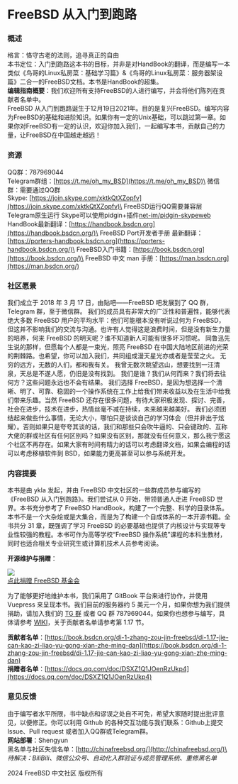 # FreeBSD 从入门到跑路

### 概述

格言：恪守古老的法则，追寻真正的自由\
本书定位：入门到跑路这本书的目标，并非是对HandBook的翻译，而是编写一本类似《鸟哥的Linux私房菜：基础学习篇》&《鸟哥的Linux私房菜：服务器架设篇》二合一的FreeBSD文档。本书是HandBook的超集。\
**编辑指南概要**：我们欢迎所有支持FreeBSD的人进行编写，并会将他们陈列在贡献者名单中。\
FreeBSD 从入门到跑路诞生于12月19日2021年。目的是复兴FreeBSD。编写内容为FreeBSD的基础和进阶知识。如果你有一定的Unix基础，可以跳过第一章。如果你对FreeBSD有一定的认识，欢迎你加入我们，一起编写本书，贡献自己的力量，让FreeBSD在中国越走越远！

### 资源

QQ群：787969044\
Telegram群组：[https://t.me/oh_my_BSD](https://t.me/oh_my_BSD)\
微信群：需要通过QQ群\
Skype: [https://join.skype.com/xktkQtXZopfv](https://join.skype.com/xktkQtXZopfv)\
FreeBSD运行QQ需要兼容层 Telegram原生运行 Skype可以使用pidgin+插件[net-im/pidgin-skypeweb](https://forums.freebsd.org/threads/skype.66115/)\
HandBook最新翻译：[https://handbook.bsdcn.org](https://handbook.bsdcn.org/)\
FreeBSD Port开发者手册 最新翻译：[https://porters-handbook.bsdcn.org](https://porters-handbook.bsdcn.org/)\
FreeBSD入门书籍：[https://book.bsdcn.org](https://book.bsdcn.org/)\
FreeBSD 中文 man 手册：[https://man.bsdcn.org](https://man.bsdcn.org/)

### 社区愿景

我们成立于 2018 年 3 月 17 日，由贴吧——FreeBSD 吧发展到了 QQ 群，Telegram 群，至于微信群。 我们的成员具有非常大的广泛性和普遍性，能够代表绝大多数 FreeBSD 用户的平均水平：他们可能根本没有听说过何为 FreeBSD，但这并不影响我们的交流与沟通。也许有人觉得这是浪费时间，但是没有新生力量的培养，何来 FreeBSD 的明天呢？谁不知道新人可能有很多坏习惯呢。 同鲁迅先生说的那样，但愿每个人都是一束光，照亮 FreeBSD 在中国大陆地区前进的光荣的荆棘路。也希望，你可以加入我们，共同组成漫天星光亦或者是莹莹之火。 无穷的远方，无数的人们，都和我有关。 我曾无数次眺望远山，想要找到一汪清泉，天总是不遂人愿，仍旧是没有找到。 我们是谁？我们从何而来？我们将去往何方？这些问题永远也不会有结果。 我们选择 FreeBSD，是因为想选择一个清晰、明了、可靠、稳固的一个操作系统在工作上给我们带来收益以及在生活中给我们带来乐趣。当然 FreeBSD 还存在很多问题，有待大家积极发现、探讨、完善，社会在进步，技术在进步，热情丝毫不减在持续，未来越来越美好。 我们必须团结起来做些什么事情，无论大小，哪怕只是谈谈自己的学习体会（但并非出于炫耀）。否则如果只是夸夸其谈的话，我们和那些只会吹牛逼的、只会键政的、互称大佬的群或社区有任何区别吗？如果没有区别，那就没有任何意义，那么我宁愿这个社区不再存在。如果大家有时间有精力的话可以考虑翻译文档，如果会编程的话可以考虑移植软件到 BSD，如果能力更高甚至可以参与系统开发。

### 内容提要

本书是由 ykla 发起，并由 FreeBSD 中文社区的一些群成员参与编写的《FreeBSD 从入门到跑路》。我们尝试从 0 开始，带领普通人走进 FreeBSD 世界。本书充分参考了 FreeBSD HandBook，构建了一个完整、科学的目录体系。本书不是一个大杂烩或是大集合，而是为了构建一个自成体系的一本开源书籍。全书共分 31 章，既强调了学习 FreeBSD 的必要基础也提供了内核设计与实现等专业性较强的教程。本书可作为高等学校“FreeBSD 操作系统”课程的本科生教材，同时也适合相关专业研究生或计算机技术人员参考阅读。

**开源维护与捐赠**：&#x20;

![](.gitbook/assets/proud\_donor.png)\
[点此捐赠 FreeBSD 基金会](https://freebsdfoundation.org/donate)

为了能够更好地维护本书，我们采用了 GitBook 平台来进行协作，并使用 Vuepress 来呈现本书。我们目前的服务器约 5 美元一个月，如果你想为我们提供捐助，请加入我们的 [TG 群](https://t.me/freebsdba) 或者 QQ 群 787969044。如果你也想参与编写，具体请参考 [WIKI](https://github.com/FreeBSD-Ask/FreeBSD-Ask/wiki/%E3%80%8AFreeBSD-%E4%BB%8E%E5%85%A5%E9%97%A8%E5%88%B0%E8%B7%91%E8%B7%AF%E3%80%8B%E7%BC%96%E8%BE%91%E6%8C%87%E5%8D%97)，关于贡献者名单请参考第 1.17 节。

**贡献者名单**：[https://book.bsdcn.org/di-1-zhang-zou-jin-freebsd/di-1.17-jie-can-kao-zi-liao-yu-gong-xian-zhe-ming-dan](https://book.bsdcn.org/di-1-zhang-zou-jin-freebsd/di-1.17-jie-can-kao-zi-liao-yu-gong-xian-zhe-ming-dan) \
&#x20;**捐赠者名单**：​[https://docs.qq.com/doc/DSXZ1Q1JOenRzUkp4](https://docs.qq.com/doc/DSXZ1Q1JOenRzUkp4) ​

### 意见反馈

由于编写者水平所限，书中缺点和谬误之处自不可免，希望大家随时提出批评意见，以便修正。你可以利用 Github 的各种交互功能与我们联系：Github上提交 Issue、Pull request 或者加入QQ群或Telegram群。\
**网站部署**：Shengyun\
黑名单与社区失信名单：[http://chinafreebsd.org/](http://chinafreebsd.org/)\
_待解决：BiliBili、微信公众号、自动化入群验证与成员管理系统、重修黑名单_

2024 FreeBSD 中文社区 版权所有
